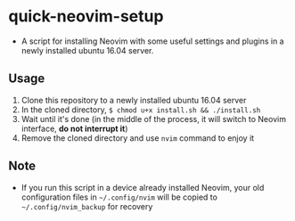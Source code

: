 # quick-neovim-setup

* A script for installing Neovim with some useful settings and plugins in a newly installed ubuntu 16.04 server.

## Usage

1. Clone this repository to a newly installed ubuntu 16.04 server
2. In the cloned directory, `$ chmod u+x install.sh && ./install.sh`
3. Wait until it's done (in the middle of the process, it will switch to Neovim interface, **do not interrupt it**)
4. Remove the cloned directory and use `nvim` command to enjoy it

## Note

* If you run this script in a device already installed Neovim, your old configuration files in `~/.config/nvim` will be copied to `~/.config/nvim_backup` for recovery
